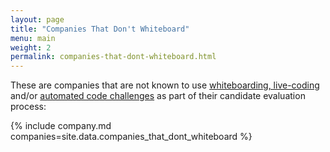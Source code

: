```yaml
---
layout: page
title: "Companies That Don't Whiteboard"
menu: main
weight: 2
permalink: companies-that-dont-whiteboard.html
---
```


These are companies that are not known to use [whiteboarding,
live-coding](/interview_types/whiteboarding_and_live_coding.html) and/or
[automated code challenges](/interview_types/online_coding_challenges.html) as
part of their candidate evaluation process:

{% include company.md companies=site.data.companies_that_dont_whiteboard %}
